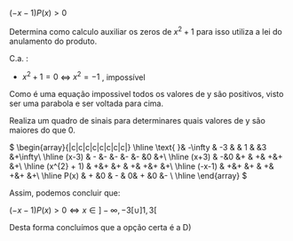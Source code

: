 $(-x-1) P(x) >0$

Determina como calculo auxiliar  os zeros de $x^{2} + 1$ para isso utiliza a lei do anulamento do produto. 

  C.a. :  
  
   - $x^{2} + 1 = 0$ $\iff$ $x^{2} = -1$ , impossível

Como é uma equação impossivel todos os valores de y são positivos, visto ser uma parabola e ser voltada para cima. 

Realiza um quadro de sinais para determinares quais valores de y são maiores do que 0.


$
\begin{array}{|c|c|c|c|c|c|c|c|}
\hline
\text{ }& -\infty  & -3 &   & 1 & &3 &+\infty\\
\hline
(x-3) & - &- &- &- &- &0 &+\\
\hline
(x+3) & -&0 &+ & +& +&+ &+\\
\hline
(x^{2} + 1) & +&+ &+ & +& +&+ &+\\
\hline
(-x-1) & +&+ &+ & +& +&+ &+\\
\hline
P(x) & + &0 & - & 0& + &0 &- \\
\hline
\end{array}
$

Assim, podemos concluir que: 

$(-x-1) P(x) >0 \iff x\in ]-\infty, -3[ \cup ]1,3[$

Desta forma concluímos que a opção certa é a D)
